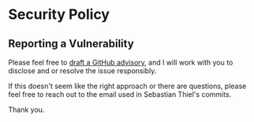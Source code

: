 # Security Policy

## Reporting a Vulnerability

Please feel free to [draft a GitHub advisory](https://github.com/GitoxideLabs/cargo-smart-release/security/advisories/new), and I will work with you to disclose and or resolve the issue responsibly.

If this doesn't seem like the right approach or there are questions, please feel free to reach out to the email used in Sebastian Thiel's commits.

Thank you.
